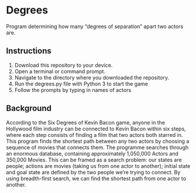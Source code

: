 # Degrees
Program determining how many “degrees of separation” apart two actors are.

## Instructions
1. Download this repository to your device.
2. Open a terminal or command prompt.
3. Navigate to the directory where you downloaded the repository.
4. Run the degrees.py file with Python 3 to start the game
5. Follow the prompts by typing in names of actors 

## Background
According to the Six Degrees of Kevin Bacon game, anyone in the Hollywood film industry can be connected to Kevin Bacon within six steps, where each step consists of finding a film that two actors both starred in.
This program finds the shortest path between any two actors by choosing a sequence of movies that connects them. The programme searches through an enormous database, containing approximately 1,050,000 Actors and 350,000 Movies.
This can be framed as a search problem: our states are people; actions are movies (taking us from one actor to another); initial state and goal state are defined by the two people we’re trying to connect. By using breadth-first search, we can find the shortest path from one actor to another.
